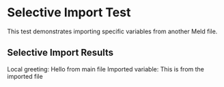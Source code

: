 # Selective Import Test

This test demonstrates importing specific variables from another Meld file.





## Selective Import Results

Local greeting: Hello from main file
Imported variable: This is from the imported file